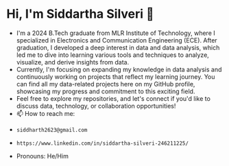 # Hi, I'm Siddartha Silveri 👋

- I'm a 2024 B.Tech graduate from MLR Institute of Technology, where I specialized in Electronics and Communication Engineering (ECE). After graduation, I developed a deep interest in data and data analysis, which led me to dive into learning various tools and techniques to analyze, visualize, and derive insights from data.
- Currently, I'm focusing on expanding my knowledge in data analysis and continuously working on projects that reflect my learning journey. You can find all my data-related projects here on my GitHub profile, showcasing my progress and commitment to this exciting field.
- Feel free to explore my repositories, and let's connect if you'd like to discuss data, technology, or collaboration opportunities!
- 📫 How to reach me:
-     siddharth2623@gmail.com
-     https://www.linkedin.com/in/siddartha-silveri-246211225/
- Pronouns: He/Him


<!---
sid2623/sid2623 is a ✨ special ✨ repository because its `README.md` (this file) appears on your GitHub profile.
You can click the Preview link to take a look at your changes.
--->
